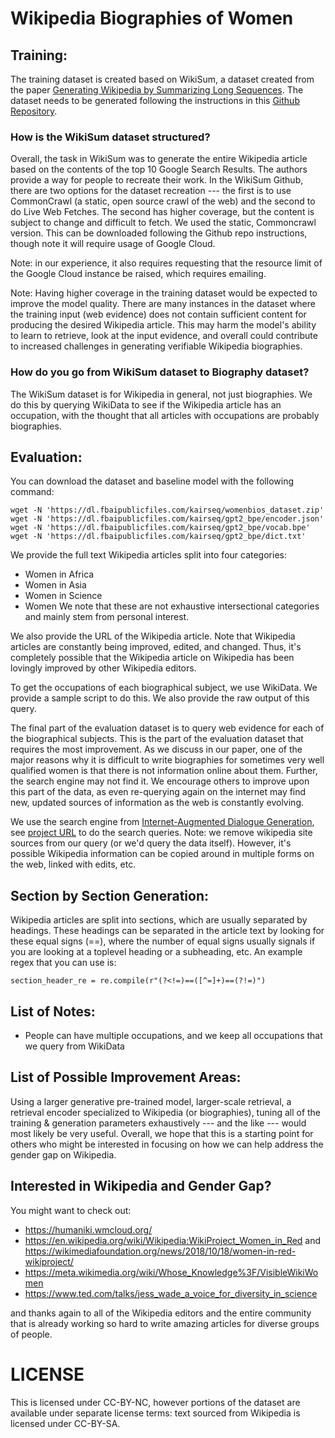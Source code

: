 # Wikipedia Biographies of Women


## Training:

The training dataset is created based on WikiSum, a dataset created from the paper [Generating Wikipedia by Summarizing Long Sequences](https://arxiv.org/pdf/1801.10198.pdf). The dataset needs to be generated following the instructions in this [Github Repository](https://github.com/tensorflow/tensor2tensor/tree/master/tensor2tensor/data_generators/wikisum).

### How is the WikiSum dataset structured?

Overall, the task in WikiSum was to generate the entire Wikipedia article based on the contents of the top 10 Google Search Results. The authors provide a way for people to recreate their work. In the WikiSum Github, there are two options for the dataset recreation --- the first is to use CommonCrawl (a static, open source crawl of the web) and the second to do Live Web Fetches. The second has higher coverage, but the content is subject to change and difficult to fetch. We used the static, Commoncrawl version. This can be downloaded following the Github repo instructions, though note it will require usage of Google Cloud. 

Note: in our experience, it also requires requesting that the resource limit of the Google Cloud instance be raised, which requires emailing. 

Note: Having higher coverage in the training dataset would be expected to improve the model quality. There are many instances in the dataset where the training input (web evidence) does not contain sufficient content for producing the desired Wikipedia article. This may harm the model's ability to learn to retrieve, look at the input evidence, and overall could contribute to increased challenges in generating verifiable Wikipedia biographies. 

### How do you go from WikiSum dataset to Biography dataset?

The WikiSum dataset is for Wikipedia in general, not just biographies. We do this by querying WikiData to see if the Wikipedia article has an occupation, with the thought that all articles with occupations are probably biographies.


## Evaluation:

You can download the dataset and baseline model with the following command:

```
wget -N 'https://dl.fbaipublicfiles.com/kairseq/womenbios_dataset.zip'
wget -N 'https://dl.fbaipublicfiles.com/kairseq/gpt2_bpe/encoder.json'
wget -N 'https://dl.fbaipublicfiles.com/kairseq/gpt2_bpe/vocab.bpe'
wget -N 'https://dl.fbaipublicfiles.com/kairseq/gpt2_bpe/dict.txt'
```

We provide the full text Wikipedia articles split into four categories:
- Women in Africa
- Women in Asia
- Women in Science 
- Women 
We note that these are not exhaustive intersectional categories and mainly stem from personal interest. 

We also provide the URL of the Wikipedia article. Note that Wikipedia articles are constantly being improved, edited, and changed. Thus, it's completely possible that the Wikipedia article on Wikipedia has been lovingly improved by other Wikipedia editors. 

To get the occupations of each biographical subject, we use WikiData. We provide a sample script to do this. We also provide the raw output of this query. 

The final part of the evaluation dataset is to query web evidence for each of the biographical subjects. This is the part of the evaluation dataset that requires the most improvement. As we discuss in our paper, one of the major reasons why it is difficult to write biographies for sometimes very well qualified women is that there is not information online about them. Further, the search engine may not find it. We encourage others to improve upon this part of the data, as even re-querying again on the internet may find new, updated sources of information as the web is constantly evolving. 

We use the search engine from [Internet-Augmented Dialogue Generation](https://arxiv.org/abs/2107.07566), see [project URL](https://parl.ai/projects/sea/) to do the search queries. Note: we remove wikipedia site sources from our query (or we'd query the data itself). However, it's possible Wikipedia information can be copied around in multiple forms on the web, linked with edits, etc. 


## Section by Section Generation:

Wikipedia articles are split into sections, which are usually separated by headings. These headings can be separated in the article text by looking for these equal signs (==), where the number of equal signs usually signals if you are looking at a toplevel heading or a subheading, etc. An example regex that you can use is:

`
section_header_re = re.compile(r"(?<!=)==([^=]+)==(?!=)")
`


## List of Notes:
- People can have multiple occupations, and we keep all occupations that we query from WikiData


## List of Possible Improvement Areas:
Using a larger generative pre-trained model, larger-scale retrieval, a retrieval encoder specialized to Wikipedia (or biographies), tuning all of the training & generation parameters exhaustively --- and the like --- would most likely be very useful. Overall, we hope that this is a starting point for others who might be interested in focusing on how we can help address the gender gap on Wikipedia.


## Interested in Wikipedia and Gender Gap? 
You might want to check out:
- https://humaniki.wmcloud.org/
- https://en.wikipedia.org/wiki/Wikipedia:WikiProject_Women_in_Red and https://wikimediafoundation.org/news/2018/10/18/women-in-red-wikiproject/ 
- https://meta.wikimedia.org/wiki/Whose_Knowledge%3F/VisibleWikiWomen 
- https://www.ted.com/talks/jess_wade_a_voice_for_diversity_in_science 

and thanks again to all of the Wikipedia editors and the entire community that is already working so hard to write amazing articles for diverse groups of people. 


# LICENSE
This is licensed under CC-BY-NC, however portions of the dataset are available under separate license terms: text sourced from Wikipedia is licensed under CC-BY-SA.





